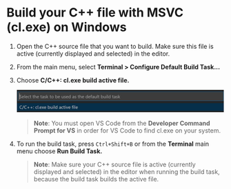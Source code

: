 # Build your C++ file with MSVC (cl.exe) on Windows

1. Open the C++ source file that you want to build. Make sure this file is active (currently displayed and selected) in the editor.

2. From the main menu, select **Terminal > Configure Default Build Task...**

3. Choose **C/C++: cl.exe build active file.**

    ![Dropdown showing C++ build tasks for cl.exe on Windows](msvc-build-active-file.png)

    > **Note**: You must open VS Code from the **Developer Command Prompt for VS** in order for VS Code to find cl.exe on your system.

4. To run the build task, press `Ctrl+Shift+B` or from the **Terminal** main menu choose **Run Build Task.**

    > **Note**: Make sure your C++ source file is active (currently displayed and selected) in the editor when running the build task, because the build task builds the active file.